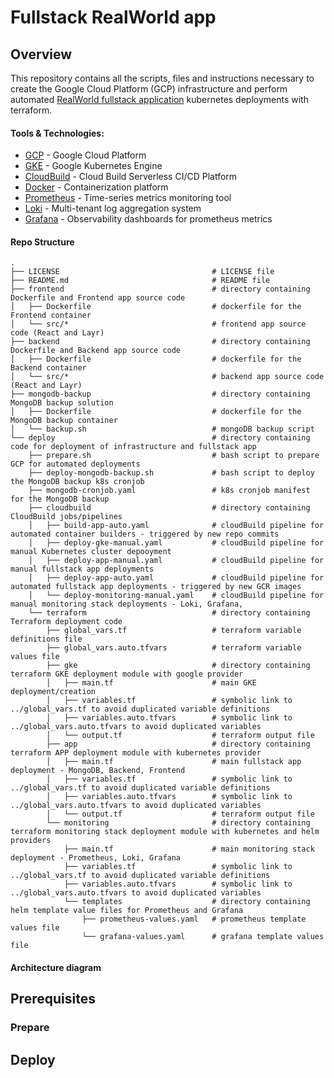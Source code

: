 # Fullstack RealWorld app

## Overview

This repository contains all the scripts, files and instructions necessary to create the Google Cloud Platform (GCP) infrastructure and perform automated [RealWorld fullstack application](https://github.com/layrjs/react-layr-realworld-example-app) kubernetes deployments with terraform. 

#### Tools & Technologies:
* [GCP](https://cloud.google.com/) - Google Cloud Platform
* [GKE](https://cloud.google.com/kubernetes-engine/) - Google Kubernetes Engine
* [CloudBuild](https://cloud.google.com/build) - Cloud Build Serverless CI/CD Platform
* [Docker](https://www.docker.com/) - Containerization platform
* [Prometheus](https://prometheus.io/) - Time-series metrics monitoring tool
* [Loki](https://grafana.com/oss/loki/) - Multi-tenant log aggregation system
* [Grafana](https://grafana.com/) - Observability dashboards for prometheus metrics

#### Repo Structure

```
.
├── LICENSE                                  # LICENSE file
├── README.md                                # README file
├── frontend                                 # directory containing Dockerfile and Frontend app source code 
│   ├── Dockerfile                           # dockerfile for the Frontend container
│   └── src/*                                # frontend app source code (React and Layr)
├── backend                                  # directory containing Dockerfile and Backend app source code 
│   ├── Dockerfile                           # dockerfile for the Backend container
│   └── src/*                                # backend app source code (React and Layr)
├── mongodb-backup                           # directory containing MongoDB backup solution
│   ├── Dockerfile                           # dockerfile for the MongoDB backup container
│   └── backup.sh                            # mongoDB backup script
└── deploy                                   # directory containing code for deployment of infrastructure and fullstack app
    ├── prepare.sh                           # bash script to prepare GCP for automated deployments
    ├── deploy-mongodb-backup.sh             # bash script to deploy the MongoDB backup k8s cronjob
    ├── mongodb-cronjob.yaml                 # k8s cronjob manifest for the MongoDB backup
    ├── cloudbuild                           # directory containing CloudBuild jobs/pipelines
    │   ├── build-app-auto.yaml              # cloudBuild pipeline for automated container builders - triggered by new repo commits
    │   ├── deploy-gke-manual.yaml           # cloudBuild pipeline for manual Kubernetes cluster depooyment
    │   ├── deploy-app-manual.yaml           # cloudBuild pipeline for manual fullstack app deployments
    │   ├── deploy-app-auto.yaml             # cloudBuild pipeline for automated fullstack app deployments - triggered by new GCR images 
    │   └── deploy-monitoring-manual.yaml    # cloudBuild pipeline for manual monitoring stack deployments - Loki, Grafana, 
    └── terraform                            # directory containing Terraform deployment code 
        ├── global_vars.tf                   # terraform variable definitions file
        ├── global_vars.auto.tfvars          # terraform variable values file
        ├── gke                              # directory containing terraform GKE deployment module with google provider
        │   ├── main.tf                      # main GKE deployment/creation
        │   ├── variables.tf                 # symbolic link to ../global_vars.tf to avoid duplicated variable definitions
        │   ├── variables.auto.tfvars        # symbolic link to ../global_vars.auto.tfvars to avoid duplicated variables
        │   └── output.tf                    # terraform output file
        ├── app                              # directory containing terraform APP deployment module with kubernetes provider
        │   ├── main.tf                      # main fullstack app deployment - MongoDB, Backend, Frontend
        │   ├── variables.tf                 # symbolic link to ../global_vars.tf to avoid duplicated variable definitions
        │   ├── variables.auto.tfvars        # symbolic link to ../global_vars.auto.tfvars to avoid duplicated variables
        │   └── output.tf                    # terraform output file
        └── monitoring                       # directory containing terraform monitoring stack deployment module with kubernetes and helm providers
            ├── main.tf                      # main monitoring stack deployment - Prometheus, Loki, Grafana
            ├── variables.tf                 # symbolic link to ../global_vars.tf to avoid duplicated variable definitions
            ├── variables.auto.tfvars        # symbolic link to ../global_vars.auto.tfvars to avoid duplicated variables
            └── templates                    # directory containing helm template value files for Prometheus and Grafana
                ├── prometheus-values.yaml   # prometheus template values file
                └── grafana-values.yaml      # grafana template values file         
```
#### Architecture diagram

## Prerequisites


### Prepare

## Deploy
